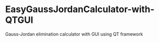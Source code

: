 # EasyGaussJordanCalculator-with-QTGUI
Gauss-Jordan elimination calculator with GUI using QT framework
